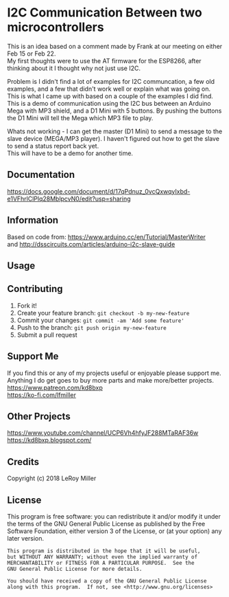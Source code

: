 # I2C Communication Between two microcontrollers

This is an idea based on a comment made by Frank at our meeting on either Feb 15 or Feb 22.  
My first thoughts were to use the AT firmware for the ESP8266, after thinking about it I thought why not just use I2C.  

Problem is I didn't find a lot of examples for I2C communcation, a few old examples, and a few that didn't work well or explain what was going on.  
This is what I came up with based on a couple of the examples I did find.  
This is a demo of communication using the I2C bus between an Arduino Mega with MP3 shield, and a D1 Mini with 5 buttons.  By pushing the buttons the D1 Mini will tell the Mega which MP3 file to play.  

Whats not working - I can get the master (D1 Mini) to send a message to the  
slave device (MEGA/MP3 player).  I haven't figured out how to get the slave  
to send a status report back yet.  
This will have to be a demo for another time.  

## Documentation

https://docs.google.com/document/d/17qPdnuz_0vcQxwqyIxbd-e1VFhrlClPlq28MblpcvN0/edit?usp=sharing  

## Information

Based on code from: https://www.arduino.cc/en/Tutorial/MasterWriter  
and http://dsscircuits.com/articles/arduino-i2c-slave-guide  

## Usage

## Contributing

1. Fork it!
2. Create your feature branch: `git checkout -b my-new-feature`
3. Commit your changes: `git commit -am 'Add some feature'`
4. Push to the branch: `git push origin my-new-feature`
5. Submit a pull request

## Support Me

If you find this or any of my projects useful or enjoyable please support me.  
Anything I do get goes to buy more parts and make more/better projects.  
https://www.patreon.com/kd8bxp  
https://ko-fi.com/lfmiller  

## Other Projects

https://www.youtube.com/channel/UCP6Vh4hfyJF288MTaRAF36w  
https://kd8bxp.blogspot.com/  


## Credits

Copyright (c) 2018 LeRoy Miller

## License

This program is free software: you can redistribute it and/or modify
    it under the terms of the GNU General Public License as published by
    the Free Software Foundation, either version 3 of the License, or
    (at your option) any later version.

    This program is distributed in the hope that it will be useful,
    but WITHOUT ANY WARRANTY; without even the implied warranty of
    MERCHANTABILITY or FITNESS FOR A PARTICULAR PURPOSE.  See the
    GNU General Public License for more details.

    You should have received a copy of the GNU General Public License
    along with this program.  If not, see <http://www.gnu.org/licenses>
